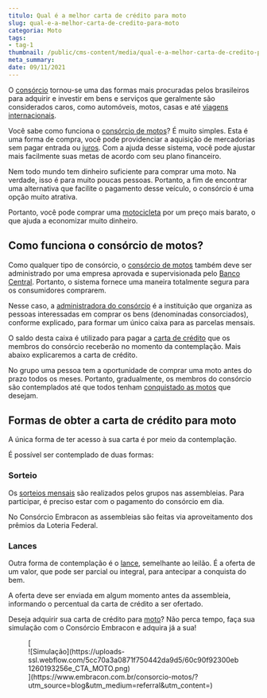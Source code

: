 ```yaml
---
titulo: Qual é a melhor carta de crédito para moto
slug: qual-e-a-melhor-carta-de-credito-para-moto
categoria: Moto
tags:
- tag-1
thumbnail: /public/cms-content/media/qual-e-a-melhor-carta-de-credito-para-moto.jpg
meta_summary: 
date: 09/11/2021
---
```

O [consórcio](https://www.embracon.com.br/blog/como-entrar-em-um-consorcio) tornou-se uma das formas mais procuradas pelos brasileiros para adquirir e investir em bens e serviços que geralmente são considerados caros, como automóveis, motos, casas e até [viagens internacionais](https://www.embracon.com.br/blog/guia-completo-sobre-o-consorcio-de-viagens).

Você sabe como funciona o [consórcio de motos](https://www.embracon.com.br/blog/faca-o-consorcio-de-moto-e-realize-seu-sonho)? É muito simples. Esta é uma forma de compra, você pode providenciar a aquisição de mercadorias sem pagar entrada ou [juros](https://www.embracon.com.br/blog/parcela-de-consorcio-tem-juros). Com a ajuda desse sistema, você pode ajustar mais facilmente suas metas de acordo com seu plano financeiro.

Nem todo mundo tem dinheiro suficiente para comprar uma moto. Na verdade, isso é para muito poucas pessoas. Portanto, a fim de encontrar uma alternativa que facilite o pagamento desse veículo, o consórcio é uma opção muito atrativa.

Portanto, você pode comprar uma [motocicleta](https://www.embracon.com.br/blog/qual-a-moto-ideal-para-fazer-entrega) por um preço mais barato, o que ajuda a economizar muito dinheiro.

Como funciona o consórcio de motos? 
------------------------------------

Como qualquer tipo de consórcio, o [consórcio de motos](https://www.embracon.com.br/blog/guia-para-voce-comprar-sua-moto-com-o-consorcio) também deve ser administrado por uma empresa aprovada e supervisionada pelo [Banco Central](https://www.bcb.gov.br/). Portanto, o sistema fornece uma maneira totalmente segura para os consumidores comprarem.

Nesse caso, a [administradora do consórcio](https://www.embracon.com.br/blog/como-escolher-uma-administradora-de-consorcio) é a instituição que organiza as pessoas interessadas em comprar os bens (denominadas consorciados), conforme explicado, para formar um único caixa para as parcelas mensais.

O saldo desta caixa é utilizado para pagar a [carta de crédito](https://www.embracon.com.br/blog/correcao-carta-de-credito-consorcio) que os membros do consórcio receberão no momento da contemplação. Mais abaixo explicaremos a carta de crédito.

No grupo uma pessoa tem a oportunidade de comprar uma moto antes do prazo todos os meses. Portanto, gradualmente, os membros do consórcio são contemplados até que todos tenham [conquistado as motos](https://www.embracon.com.br/blog/dicas-na-hora-de-vender-a-sua-moto) que desejam.

Formas de obter a carta de crédito para moto 
---------------------------------------------

A única forma de ter acesso à sua carta é por meio da contemplação.

É possível ser contemplado de duas formas:

### Sorteio 

Os [sorteios mensais](https://www.embracon.com.br/conhecaoconsorcio/como-sao-realizados-os-sorteios-nas-assembleias) são realizados pelos grupos nas assembleias. Para participar, é preciso estar com o pagamento do consórcio em dia.

No Consórcio Embracon as assembleias são feitas via aproveitamento dos prêmios da Loteria Federal.

### Lances 

Outra forma de contemplação é o [lance](https://www.embracon.com.br/blog/como-funciona-o-lance), semelhante ao leilão. É a oferta de um valor, que pode ser parcial ou integral, para antecipar a conquista do bem.

A oferta deve ser enviada em algum momento antes da assembleia, informando o percentual da carta de crédito a ser ofertado.

Deseja adquirir sua carta de crédito para [moto](https://www.embracon.com.br/blog/conheca-as-melhores-motos-do-mercado)? Não perca tempo, faça sua simulação com o Consórcio Embracon e adquira já a sua!

<figure class="w-richtext-figure-type-image w-richtext-align-center">[<div>![Simulação](https://uploads-ssl.webflow.com/5cc70a3a0871f750442da9d5/60c90f92300eb1260193256e_CTA_MOTO.png)</div>](https://www.embracon.com.br/consorcio-motos/?utm_source=blog&utm_medium=referral&utm_content=)</figure>
